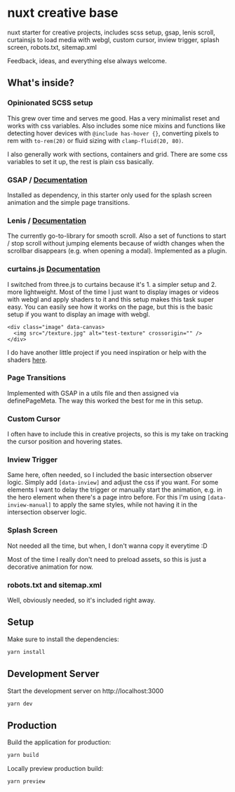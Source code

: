 # nuxt creative base

nuxt starter for creative projects, includes scss setup, gsap, lenis scroll, curtainsjs to load media with webgl, custom cursor, inview trigger, splash screen, robots.txt, sitemap.xml

Feedback, ideas, and everything else always welcome.

## What's inside?

### Opinionated SCSS setup

This grew over time and serves me good. Has a very minimalist reset and works with css variables. Also includes some nice mixins and functions like detecting hover devices with ```@include has-hover {}```, converting pixels to rem with ```to-rem(20)``` or fluid sizing with ```clamp-fluid(20, 80)```.

I also generally work with sections, containers and grid. There are some css variables to set it up, the rest is plain css basically.

### GSAP / [Documentation](https://gsap.com/docs/v3/)

Installed as dependency, in this starter only used for the splash screen animation and the simple page transitions.

### Lenis / [Documentation](https://github.com/darkroomengineering/lenis/blob/main/README.md)

The currently go-to-library for smooth scroll. Also a set of functions to start / stop scroll without jumping elements because of width changes when the scrollbar disappears (e.g. when opening a modal). Implemented as a plugin.

### curtains.js [Documentation](https://www.curtainsjs.com/documentation.html)

I switched from three.js to curtains because it's 1. a simpler setup and 2. more lightweight. Most of the time I just want to display images or videos with webgl and apply shaders to it and this setup makes this task super easy. You can easily see how it works on the page, but this is the basic setup if you want to display an image with webgl.
```
<div class="image" data-canvas>
  <img src="/texture.jpg" alt="test-texture" crossorigin="" />
</div>
```
I do have another little project if you need inspiration or help with the shaders [here](https://real-world-shader.jankohlbach.com/).

### Page Transitions

Implemented with GSAP in a utils file and then assigned via definePageMeta. The way this worked the best for me in this setup.

### Custom Cursor

I often have to include this in creative projects, so this is my take on tracking the cursor position and hovering states.

### Inview Trigger

Same here, often needed, so I included the basic intersection observer logic. Simply add ```[data-inview]``` and adjust the css if you want. For some elements I want to delay the trigger or manually start the animation, e.g. in the hero element when there's a page intro before. For this I'm using ```[data-inview-manual]``` to apply the same styles, while not having it in the intersection observer logic.

### Splash Screen

Not needed all the time, but when, I don't wanna copy it everytime :D

Most of the time I really don't need to preload assets, so this is just a decorative animation for now.

### robots.txt and sitemap.xml

Well, obviously needed, so it's included right away.

## Setup

Make sure to install the dependencies:

```bash
yarn install
```

## Development Server

Start the development server on http://localhost:3000

```bash
yarn dev
```

## Production

Build the application for production:

```bash
yarn build
```

Locally preview production build:

```bash
yarn preview
```

